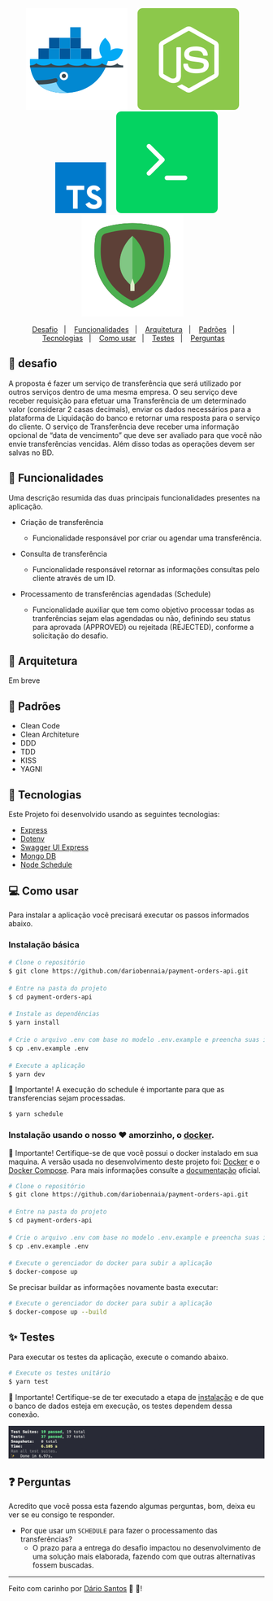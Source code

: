 <p align="center">
  <img src=".github/images/docker.svg" alt="Docker" />&nbsp;&nbsp;&nbsp;&nbsp;
  <img src=".github/images/node.svg" alt="Node" />&nbsp;&nbsp;&nbsp;&nbsp;
  <img src=".github/images/typescript.svg" height="100px" alt="ts" />&nbsp;&nbsp;&nbsp;&nbsp;
  <img src=".github/images/terminal.svg" alt="Terminal" />
  <img src=".github/images/mongo.svg" alt="Mongo" />&nbsp;&nbsp;&nbsp;&nbsp;
</a>

<p align="center">
  <a href="#rocket-desafio">Desafio</a>&nbsp;&nbsp;&nbsp;|&nbsp;&nbsp;&nbsp;
  <a href="#pushpin-funcionalidades">Funcionalidades</a>&nbsp;&nbsp;&nbsp;|&nbsp;&nbsp;&nbsp;
  <a href="#triangularruler-arquitetura">Arquitetura</a>&nbsp;&nbsp;&nbsp;|&nbsp;&nbsp;&nbsp;
  <a href="#book-padrões">Padrões</a>&nbsp;&nbsp;&nbsp;|&nbsp;&nbsp;&nbsp;
  <a href="#hammer-tecnologias">Tecnologias</a>&nbsp;&nbsp;&nbsp;|&nbsp;&nbsp;&nbsp;
  <a href="#computer-como-usar">Como usar</a>&nbsp;&nbsp;&nbsp;|&nbsp;&nbsp;&nbsp;
  <a href="#sparkles-testes">Testes</a>&nbsp;&nbsp;&nbsp;|&nbsp;&nbsp;&nbsp;
  <a href="#question-perguntas">Perguntas</a>&nbsp;&nbsp;&nbsp;
</p>

## :rocket: desafio

A proposta é fazer um serviço de transferência que será utilizado por outros serviços dentro de uma
mesma empresa. O seu serviço deve receber requisição para efetuar uma Transferência de um
determinado valor (considerar 2 casas decimais), enviar os dados necessários para a plataforma de
Liquidação do banco e retornar uma resposta para o serviço do cliente.
O serviço de Transferência deve receber uma informação opcional de “data de vencimento” que deve
ser avaliado para que você não envie transferências vencidas. Além disso todas as operações devem ser
salvas no BD.

## :pushpin: Funcionalidades

Uma descrição resumida das duas principais funcionalidades presentes na aplicação.

- Criação de transferência

  - Funcionalidade responsável por criar ou agendar uma transferência.

- Consulta de transferência

  - Funcionalidade responsável retornar as informações consultas pelo cliente através de um ID.

- Processamento de transferências agendadas (Schedule)

  - Funcionalidade auxiliar que tem como objetivo processar todas as tranferências sejam elas agendadas ou não, definindo seu status para aprovada (APPROVED) ou rejeitada (REJECTED), conforme a solicitação do desafio.

## :triangular_ruler: Arquitetura

Em breve

## :book: Padrões

- Clean Code
- Clean Architeture
- DDD
- TDD
- KISS
- YAGNI

## :hammer: Tecnologias

Este Projeto foi desenvolvido usando as seguintes tecnologias:

- [Express](https://github.com/expressjs/express)
- [Dotenv](https://www.npmjs.com/package/dotenv)
- [Swagger UI Express](https://www.npmjs.com/package/dotenv)
- [Mongo DB](https://www.npmjs.com/package/dotenv)
- [Node Schedule](https://www.npmjs.com/package/dotenv)

## :computer: Como usar

Para instalar a aplicação você precisará executar os passos informados abaixo.

### Instalação básica

```bash
# Clone o repositório
$ git clone https://github.com/dariobennaia/payment-orders-api.git

# Entre na pasta do projeto
$ cd payment-orders-api

# Instale as dependências
$ yarn install

# Crie o arquivo .env com base no modelo .env.example e preencha suas informações corretamente.
$ cp .env.example .env

# Execute a aplicação
$ yarn dev
```

:rotating_light: Importante! A execução do schedule é importante para que as transferencias sejam processadas.

```bash
$ yarn schedule
```

### Instalação usando o nosso :heart: amorzinho, o [docker](https://www.docker.com/).

:rotating_light: Importante! Certifique-se de que você possui o docker instalado em sua maquina. A versão usada no desenvolvimento deste projeto foi: [Docker](https://docs.docker.com/engine/release-notes/) e o [Docker Compose](https://docs.docker.com/compose/release-notes/). Para mais informações consulte a [documentação](https://www.docker.com/) oficial.

```bash
# Clone o repositório
$ git clone https://github.com/dariobennaia/payment-orders-api.git

# Entre na pasta do projeto
$ cd payment-orders-api

# Crie o arquivo .env com base no modelo .env.example e preencha suas informações corretamente.
$ cp .env.example .env

# Execute o gerenciador do docker para subir a aplicação
$ docker-compose up
```

Se precisar buildar as informações novamente basta executar:

```bash
# Execute o gerenciador do docker para subir a aplicação
$ docker-compose up --build
```

## :sparkles: Testes

Para executar os testes da aplicação, execute o comando abaixo.

```bash
# Execute os testes unitário
$ yarn test
```

:rotating_light: Importante! Certifique-se de ter executado a etapa de [instalação](#computer-como-usar) e de que o banco de dados esteja em execução, os testes dependem dessa conexão.

<img src=".github/images/tests.png" alt="tests" />

## :question: Perguntas

Acredito que você possa esta fazendo algumas perguntas, bom, deixa eu ver se eu consigo te responder.

- Por que usar um `SCHEDULE` para fazer o processamento das transferências?
  - O prazo para a entrega do desafio impactou no desenvolvimento de uma solução mais elaborada, fazendo com que outras alternativas fossem buscadas.

---

Feito com carinho por [Dário Santos](https://www.linkedin.com/in/dario-bennaia/) :purple_heart: :rocket:!
